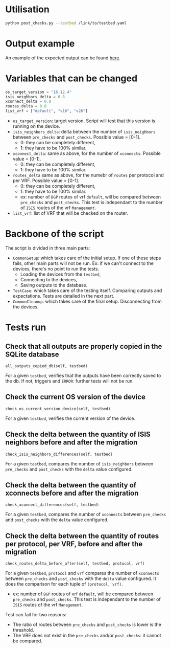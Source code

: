 # Utilisation
```bash
python post_checks.py --testbed /link/to/testbed.yaml
```

# Output example

An example of the expected output can be found [here](./output_example_post_checks.md).

# Variables that can be changed

```python
os_target_version = "16.12.4"
isis_neighbors_delta = 0.8
xconnect_delta = 0.8
routes_delta = 0.8
list_vrf = ["default", "v16", "v26"]
```

* `os_target_version`: target version. Script will test that this version is running on the device.
* `isis_neighbors_delta`: delta between the number of `isis_neighbors` between `pre_checks` and `post_checks`. Possible value = [0-1].
    * 0: they can be completely different,
    * 1: they have to be 100% similar.
* `xconnect_delta`: same as above, for the number of `xconnects`. Possible value = [0-1].
    * 0: they can be completely different,
    * 1: they have to be 100% similar.
* `routes_delta` same as above, for the numebr of `routes` per protocol and per VRF. Possible value = [0-1].
    * 0: they can be completely different,
    * 1: they have to be 100% similar.
    * ex: number of `BGP` routes of vrf `default`, will be compared between `pre_checks` and `post_checks`. This test is independant to the number of `ISIS` routes of the vrf `Management`.
* `list_vrf`: list of VRF that will be checked on the router.

# Backbone of the script

The script is divided in three main parts:
* `CommonSetup`: which takes care of the initial setup. If one of these steps fails, other main parts will not be run. Ex: if we can't connect to the devices, there's no point to run the tests.
    * Loading the devices from the `testbed`,
    * Connecting to the devices,
    * Saving outputs to the database.
* `TestCase`: which takes care of the testing itself. Comparing outputs and expectations. Tests are detailed in the next part.
* `CommonCleanup`: which takes care of the final setup. Disconnecting from the devices.

# Tests run

## Check that all outputs are properly copied in the SQLite database

`all_outputs_copied_db(self, testbed)`

For a given `testbed`, verifies that the outputs have been correctly saved to the db. If not, triggers and `ERROR`: further tests will not be run.

## Check the current OS version of the device

`check_os_current_version_device(self, testbed)`

For a given `testbed`, verifies the current version of the device.

## Check the delta between the quantity of ISIS neighbors before and after the migration

`check_isis_neighbors_differences(self, testbed)`

For a given `testbed`, compares the number of `isis_neighbors` between `pre_checks` and `post_checks` with the `delta` value configured.

## Check the delta between the quantity of xconnects before and after the migration

`check_xconnect_differences(self, testbed)`

For a given `testbed`, compares the number of `xconnects` between `pre_checks` and `post_checks` with the `delta` value configured.

## Check the delta between the quantity of routes per protocol, per VRF, before and after the migration

`check_routes_delta_before_after(self, testbed, protocol, vrf)`

For a given `testbed`, `protocol` and `vrf` compares the number of `xconnects` between `pre_checks` and `post_checks` with the `delta` value configured. It does the comparison for each tuple of `(protocol, vrf)`.
* ex: number of `BGP` routes of vrf `default`, will be compared between `pre_checks` and `post_checks`. This test is independant to the number of `ISIS` routes of the vrf `Management`.

Test can fail for two reasons:
* The ratio of routes between `pre_checks` and `post_checks` is lower is the threshold.
* The VRF does not exist in the `pre_checks` and/or `post_checks`: it cannot be compared.